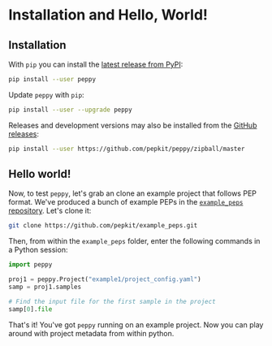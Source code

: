 # Installation and Hello, World!

## Installation

With `pip` you can install the [latest release from PyPI](https://pypi.python.org/pypi/peppy):

```bash
pip install --user peppy
```

Update `peppy` with `pip`:

```bash
pip install --user --upgrade peppy
```

Releases and development versions may also be installed from the [GitHub releases](https://github.com/pepkit/peppy/releases):

```bash
pip install --user https://github.com/pepkit/peppy/zipball/master
```


## Hello world!

Now, to test `peppy`, let's grab an clone an example project that follows PEP format. 
We've produced a bunch of example PEPs in the [`example_peps` repository](https://github.com/pepkit/example_peps). 
Let's clone it:

```bash
git clone https://github.com/pepkit/example_peps.git
```

Then, from within the `example_peps` folder, enter the following commands in a Python session:

```python
import peppy

proj1 = peppy.Project("example1/project_config.yaml")
samp = proj1.samples

# Find the input file for the first sample in the project
samp[0].file
```

That's it! You've got `peppy` running on an example project. 
Now you can play around with project metadata from within python. 
